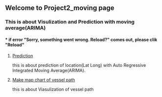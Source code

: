 ## Welcome to Project2_moving page

### This is about Visulization and Prediction with moving average(ARIMA)
####  * if error "Sorry, something went wrong. Reload?" comes out, please clik "Reload"

1. [Prediction](https://github.com/tododata101/tododata101.github.io/blob/master/pythoncode/Project2_moving/ARIMA.py) 

    this is about prediction of location(Lat Long) with Auto Regressive Integrated Moving Average(ARIMA).
    
2. [Make map chart of vessel path](https://github.com/tododata101/tododata101.github.io/blob/master/pythoncode/Project2_moving/SearchChart.py)

    this is about Viasulization of vessel path
   
